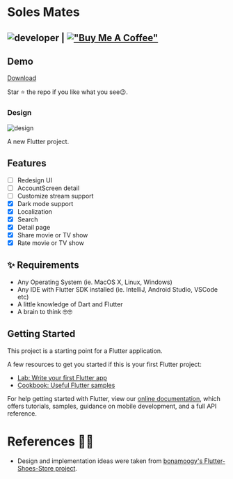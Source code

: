 # Soles Mates

## ![developer](https://img.shields.io/badge/Developed%20By%20%3A-Sherida%20Providence-blue) | [!["Buy Me A Coffee"](https://www.buymeacoffee.com/assets/img/custom_images/orange_img.png)](https://buymeacoffee.com/asptechinc)

## Demo

<a href='https://github.com/o1298098/Flutter-Movie/releases/download/demo/demo.apk'>Download</a>

Star ⭐ the repo if you like what you see😉.

### Design

![design](design/design.PNG)

A new Flutter project.

## Features

- [ ] Redesign UI
- [ ] AccountScreen detail
- [ ] Customize stream support
- [x] Dark mode support
- [x] Localization
- [x] Search
- [x] Detail page
- [x] Share movie or TV show
- [x] Rate movie or TV show

## ✨ Requirements

- Any Operating System (ie. MacOS X, Linux, Windows)
- Any IDE with Flutter SDK installed (ie. IntelliJ, Android Studio, VSCode etc)
- A little knowledge of Dart and Flutter
- A brain to think 🤓🤓

## Getting Started

This project is a starting point for a Flutter application.

A few resources to get you started if this is your first Flutter project:

- [Lab: Write your first Flutter app](https://flutter.dev/docs/get-started/codelab)
- [Cookbook: Useful Flutter samples](https://flutter.dev/docs/cookbook)

For help getting started with Flutter, view our
[online documentation](https://flutter.dev/docs), which offers tutorials,
samples, guidance on mobile development, and a full API reference.

# References 👏🏻

- Design and implementation ideas were taken from [bonamoogy's Flutter-Shoes-Store project](https://github.com/bonamoogy/Flutter-Shoes-Store).
